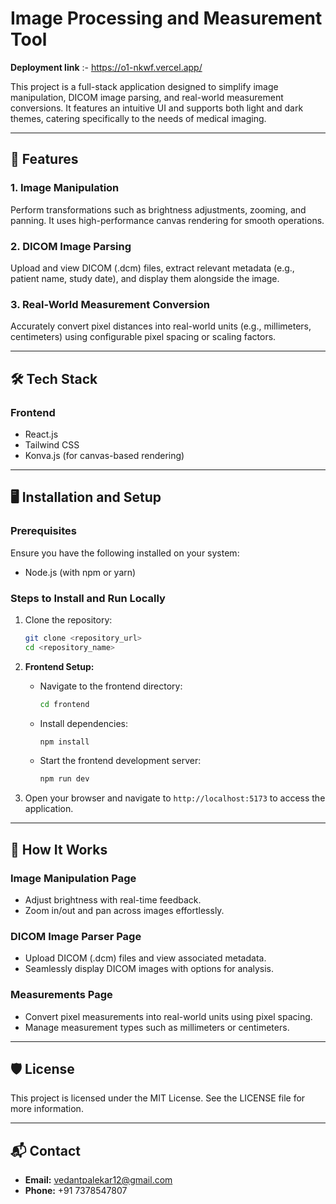 # Image Processing and Measurement Tool
**Deployment link** :- https://o1-nkwf.vercel.app/

This project is a full-stack application designed to simplify image manipulation, DICOM image parsing, and real-world measurement conversions. It features an intuitive UI and supports both light and dark themes, catering specifically to the needs of medical imaging.

---

## 🚀 **Features**

### 1. **Image Manipulation**
Perform transformations such as brightness adjustments, zooming, and panning. It uses high-performance canvas rendering for smooth operations.

### 2. **DICOM Image Parsing**
Upload and view DICOM (.dcm) files, extract relevant metadata (e.g., patient name, study date), and display them alongside the image.

### 3. **Real-World Measurement Conversion**
Accurately convert pixel distances into real-world units (e.g., millimeters, centimeters) using configurable pixel spacing or scaling factors.

---

## 🛠 **Tech Stack**

### **Frontend**
- React.js
- Tailwind CSS
- Konva.js (for canvas-based rendering)

---

## 🖥️ **Installation and Setup**

### Prerequisites

Ensure you have the following installed on your system:

- Node.js (with npm or yarn)

### Steps to Install and Run Locally

1. Clone the repository:

    ```bash
    git clone <repository_url>
    cd <repository_name>
    ```

2. **Frontend Setup:**

    - Navigate to the frontend directory:

      ```bash
      cd frontend
      ```
    - Install dependencies:

      ```bash
      npm install
      ```
    - Start the frontend development server:

      ```bash
      npm run dev
      ```

3. Open your browser and navigate to `http://localhost:5173` to access the application.

---

## 📐 **How It Works**

### **Image Manipulation Page**
- Adjust brightness with real-time feedback.
- Zoom in/out and pan across images effortlessly.

### **DICOM Image Parser Page**
- Upload DICOM (.dcm) files and view associated metadata.
- Seamlessly display DICOM images with options for analysis.

### **Measurements Page**
- Convert pixel measurements into real-world units using pixel spacing.
- Manage measurement types such as millimeters or centimeters.

---

## 🛡 **License**

This project is licensed under the MIT License. See the LICENSE file for more information.

---

## 📬 **Contact**

- **Email:** vedantpalekar12@gmail.com
- **Phone:** +91 7378547807
  


